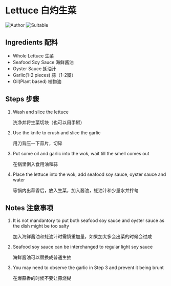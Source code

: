# Lettuce 白灼生菜

![Author](https://img.shields.io/badge/Author-wwdpm__b1owcar-blueviolet)
![Suitable](https://img.shields.io/badge/Suitable%20For-2--4%20People-brightgreen)

## Ingredients 配料

- Whole Lettuce 生菜
- Seafood Soy Sauce 海鲜酱油
- Oyster Sauce 蚝油汁
- Garlic(1-2 pieces) 蒜（1-2瓣）
- Oil(Plant based) 植物油

## Steps 步骤

1.  Wash and slice the lettuce

    洗净并将生菜切块（也可以用手掰）

2.  Use the knife to crush and slice the garlic

    用刀背压一下蒜片，切碎

3.  Put some oil and garlic into the wok, wait till the smell comes out

    在锅里倒入食用油和蒜

4.  Place the lettuce into the wok, add seafood soy sauce, oyster sauce and water
    
    等锅内出蒜香后，放入生菜，加入酱油，蚝油汁和少量水并拌匀

## Notes 注意事项

1.  It is not mandantory to put both seafood soy sauce and oyster sauce as the dish might be too salty
    
    加入海鲜酱油和蚝油汁时需慎重加量，如果加太多会出菜的时候会过咸

2.  Seafood soy sauce can be interchanged to regular light soy sauce
    
    海鲜酱油可以替换成普通生抽

3.  You may need to observe the garlic in Step 3 and prevent it being brunt
    
    在爆蒜香的时候不要让蒜烧糊
